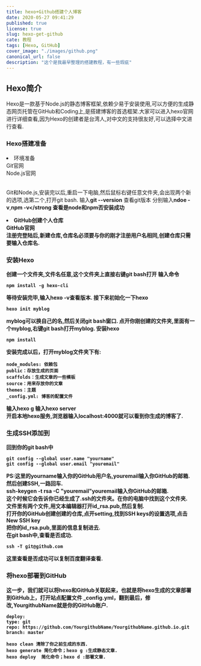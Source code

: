 ```yaml
---
title: hexo+Github搭建个人博客
date: 2020-05-27 09:41:29
published: true
license: true
slug: hexo-get-github
cate: 教程
tags: [Hexo, GitHub]
cover_image: "./images/github.png"
canonical_url: false
description: "这个是我最早整理的搭建教程，有一些瑕疵"
---
```


## Hexo简介
Hexo是一款基于Node.js的静态博客框架,依赖少易于安装使用,可以方便的生成静态网页托管在GitHub和Coding上,是搭建博客的首选框架.大家可以进入<a href="https://hexo.io/zh-cn/" target="_blank" style = "text-decoration:none">hexo官网</a>进行详细查看,因为Hexo的创建者是台湾人,对中文的支持很友好,可以选择中文进行查看.


### Hexo搭建准备
<li>环境准备</li>
<a href="https://git-scm.com/" target="_blank" style = "text-decoration:none">Git官网<br><a>
<a href="https://nodejs.org/en/download/" target="_blank" style = "text-decoration:none">Node.js官网<br><a><br>

Git和Node.js,安装完以后,重启一下电脑,然后鼠标右键任意文件夹,会出现两个新的选项,选第二个,打开git bash.
输入<strong>git --version</strong> 查看git版本
分别输入<strong>ndoe -v</strong>,<strong>npm -v</strong 查看是node和npm否安装成功

<li>GitHub创建个人仓库</li>
<a href="https://github.com/" target="_blank"  style = "text-decoration:none"> GitHub官网<br></a>
注册完登陆后,新建仓库,仓库名必须要与你的刚才注册用户名相同,创建仓库只需要输入仓库名.


### 安装Hexo
创建一个文件夹,文件名任意,这个文件夹上直接右键git bash打开
输入命令

```
npm install -g hexo-cli
```
等待安装完毕,输入<strong>hexo -v</strong>查看版本.
接下来初始化一下hexo

```
hexo init myblog
```
myblog可以换自己的名,然后关闭git bash窗口.
点开你刚创建的文件夹,里面有一个myblog,右键git bash打开myblog.
安装hexo

```
npm install
```
安装完成以后，打开myblog文件夹下有:

```
node_modules: 依赖包
public：存放生成的页面
scaffolds：生成文章的一些模板
source：用来存放你的文章
themes：主题
_config.yml: 博客的配置文件
```

输入<strong>hexo g </strong>
输入<strong>hexo server</strong>    
开启本地hexo服务,浏览器输入<strong>localhost:4000</strong>就可以看到你生成的博客了.


### 生成SSH添加到 
回到你的git bash中

```
git config --global user.name "yourname"
git config --global user.email "youremail"
```
PS:这里的yourname输入你的GitHub用户名,youremail输入你GitHub的邮箱.</br>
然后创建SSH,一路回车.</br>
<strong>ssh-keygen -t rsa -C "youremail"</strong>youremail输入你GitHub的邮箱.</br>
这个时候它会告诉你已经生成了.ssh的文件夹。在你的电脑中找到这个文件夹.</br>
文件里有两个文件,用文本编辑器打开<strong>id_rsa.pub</strong>,然后复制.</br>
打开你的GitHub创建创建的仓库,点开setting,找到SSH keys的设置选项,点击New SSH key</br>
把你的<strong>id_rsa.pub</strong>,里面的信息复制进去.</br>
在git bash中,查看是否成功.</br>

```
ssh -T git@github.com
```
这里查看是否成功可以复制百度翻译查看.

### 将hexo部署到GitHub
这一步，我们就可以将hexo和GitHub关联起来，也就是将hexo生成的文章部署到GitHub上，打开站点配置文件<strong> _config.yml</strong>，翻到最后，修改,YourgithubName就是你的GitHub账户.

```
deploy:
type: git
repo: https://github.com/YourgithubName/YourgithubName.github.io.git
branch: master
```
```
hexo clean 清除了你之前生成的东西.
hexo generate 简化命令；hexo g :生成静态文章.
hexo deploy  简化命令；hexo d :部署文章.
```

